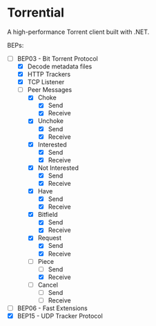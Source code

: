 # Torrential

A high-performance Torrent client built with .NET.

BEPs:

- [ ] BEP03 - Bit Torrent Protocol
  - [x] Decode metadata files
  - [x] HTTP Trackers
  - [x] TCP Listener
  - [ ] Peer Messages
    - [x] Choke
      - [x] Send
      - [x] Receive
    - [x] Unchoke
      - [x] Send
      - [x] Receive
    - [x] Interested
      - [x] Send
      - [x] Receive
    - [x] Not Interested
      - [x] Send
      - [x] Receive
    - [x] Have
      - [x] Send
      - [x] Receive
    - [x] Bitfield
      - [x] Send
      - [x] Receive
    - [x] Request
      - [x] Send
      - [x] Receive
    - [ ] Piece
      - [ ] Send
      - [x] Receive
    - [ ] Cancel
      - [ ] Send
      - [ ] Receive
- [ ] BEP06 - Fast Extensions
- [x] BEP15 - UDP Tracker Protocol
